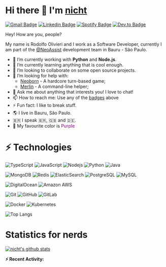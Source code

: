 # Hi there 👋 I'm [nicht](https://nicht.rocks)
[![Gmail Badge](https://img.shields.io/badge/-rodolfo.olivieri3@gmail.com-c14438?style=for-the-badge&logo=Gmail&logoColor=white)](mailto:rodolfo.olivieri3@gmail.com "Connect via Email")
[![Linkedin Badge](https://img.shields.io/badge/-Rodolfo%20Olivieri-0072b1?style=for-the-badge&logo=Linkedin&logoColor=white)](https://www.linkedin.com/in/rodolfoolivieri/ "Connect on LinkedIn")
[![Spotify Badge](https://img.shields.io/badge/-Spotify-1DB954?style=for-the-badge&logo=Spotify&logoColor=white)](https://open.spotify.com/user/22ydzsykc57ailqsqbn4ycwsq)
[![Dev.to Badge](https://img.shields.io/badge/DEV.TO-%230A0A0A.svg?style=for-the-badge&logo=dev-to&logoColor=white)](https://dev.to/nicht)


Hey! How are you, people?

My name is Rodolfo Olivieri and I work as a Software Developer, currently I am part of the [@NeoAssist](https://github.com/NeoAssist) development team in Bauru - São Paulo.

- 🔭 I’m currently working with **Python** and **Node.js**.
- 🌱 I’m currently learning anything that is cool enough.
- 👯 I’m looking to collaborate on some open source projects.
- 🤔 I’m looking for help with:
    * [Neoborn](https://github.com/neoborn-io) - A hardcore turn-based game;
    * [Merlin](https://github.com/nicht/merlin) - A command-line helper;
- 💬 Ask me about anything that interests you! I love to chat!
- 📫 How to reach me: Use any of the [badges](#hi-there--im-nicht) above
- ⚡ Fun fact: I like to break stuff. 
- 🌎 I live in Bauru, São Paulo.
- 🇧🇷 I speak 🇧🇷, 🇬🇧 and 🇩🇪.
- 🌈 My favourite color is <span style="color: purple">Purple</span>


# ⚡ Technologies

![TypeScript](https://img.shields.io/badge/-TypeScript-purple?style=for-the-badge&logo=typescript)
![JavaScript](https://img.shields.io/badge/-JavaScript-purple?style=for-the-badge&logo=javascript)
![Nodejs](https://img.shields.io/badge/-Nodejs-purple?style=for-the-badge&logo=Node.js)
![Python](https://img.shields.io/badge/-Python-purple?style=for-the-badge&logo=Python)
![Java](https://img.shields.io/badge/-java-purple?style=for-the-badge&logo=java)

![MongoDB](https://img.shields.io/badge/-MongoDB-purple?style=for-the-badge&logo=mongodb)
![Redis](https://img.shields.io/badge/-Redis-purple?style=for-the-badge&logo=Redis)
![ElasticSearch](https://img.shields.io/badge/-ElasticSearch-purple?style=for-the-badge&logo=elasticsearch)
![PostgreSQL](https://img.shields.io/badge/-PostgreSQL-purple?style=for-the-badge&logo=postgresql)
![MySQL](https://img.shields.io/badge/-MySQL-purple?style=for-the-badge&logo=mysql)

![DigitalOcean](https://img.shields.io/badge/-Digital%20Ocean-purple?style=for-the-badge&logo=digitalocean)
![Amazon AWS](https://img.shields.io/badge/Amazon%20AWS-purple?style=for-the-badge&logo=amazon-aws)

![Git](https://img.shields.io/badge/-Git-purple?style=for-the-badge&logo=git)
![GitHub](https://img.shields.io/badge/-GitHub-purple?style=for-the-badge&logo=github)
![GitLab](https://img.shields.io/badge/-GitLab-purple?style=for-the-badge&logo=gitlab)

![Docker](https://img.shields.io/badge/-Docker-purple?style=for-the-badge&logo=docker)
![Kubernetes](https://img.shields.io/badge/-Kubernetes-purple?style=for-the-badge&logo=kubernetes)

![Top Langs](https://github-readme-stats.vercel.app/api/top-langs/?username=nicht&hide=TeX&layout=compact&theme=nightowl)  

# Statistics for nerds

[![nicht's github stats](https://github-readme-stats.vercel.app/api?username=nicht&show_icons=true&theme=nightowl&include_all_commits=true)](https://github.com/anuraghazra/github-readme-stats)


**:zap: Recent Activity:**

<!--START_SECTION:activity-->

<!--END_SECTION:activity-->

<!--START_SECTION:waka-->
<!--END_SECTION:waka-->